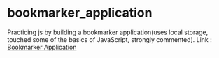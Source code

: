 # bookmarker_application
Practicing js by building a bookmarker  application(uses local storage, touched some of the basics of JavaScript, strongly commented). 
Link : [Bookmarker Application](https://jeyjs-bookmarker-application.netlify.app/)
